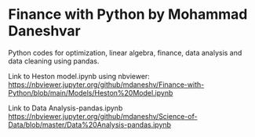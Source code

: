 # Finance with Python by Mohammad Daneshvar

Python codes for optimization, linear algebra, finance, data analysis and data cleaning using pandas.

Link to Heston model.ipynb using nbviewer:
https://nbviewer.jupyter.org/github/mdaneshv/Finance-with-Python/blob/main/Models/Heston%20Model.ipynb

Link to Data Analysis-pandas.ipynb
https://nbviewer.jupyter.org/github/mdaneshv/Science-of-Data/blob/master/Data%20Analysis-pandas.ipynb
